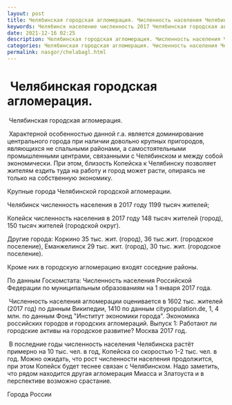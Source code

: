 ```yaml
---
layout: post
title: Челябинская городская агломерация. Численность населения Челябинска
keywords: Челябинск население численность 2017 Челябинская городская агломерация
date: 2021-12-16 02:25
description: Челябинская городская агломерация. Численность населения Челябинска 2017
categories: Челябинская городская агломерация. Численность населения Челябинска 2017
permalink: nasgor/chelabagl.html
---
```


#  Челябинская городская агломерация.



 Челябинская городская агломерация.



 Характерной особенностью данной г.а. является доминирование центрального города при наличии довольно крупных пригородов, являющихся не спальными районами, а самостоятельными промышленными центрами, связанными с Челябинском и между собой экономически. При этом, близость Копейска к Челябинску позволяет жителям ездить туда на работу и город может расти, опираясь не только на собственную экономику. 




Крупные города Челябинской городской агломерации.


Челябинск численность населения в 2017 году 1199 тысяч жителей;


Копейск численность населения в 2017 году 148 тысяч жителей (город), 150 тысяч жителей (городской округ).


Другие города: Коркино 35 тыс. жит. (город), 36 тыс.жит. (городское поселение), Еманжелинск 29 тыс. жит. (город), 30 тыс. жит. (городское поселение).


Кроме них в городскую агломерацию входят соседние районы.


По данным Госкомстата: Численность населения Российской Федерации по муниципальным образованиям на 1 января 2017 года.


 Численность населения агломерации оценивается в 1602 тыс. жителей (2017 год) по данным Википедии, 1410 по данным citypopulation.de, 1, 4 млн. по данным Фонд &#34;Институт экономики города&#34;. Экономика российских городов и городских агломераций. Выпуск 1: Работают ли городские активы на городское развитие? Москва 2017 год. 




 В последние годы численность населения Челябинска растёт примерно на 10 тыс. чел. в год, Копейска со скоростью 1-2 тыс. чел. в год. Можно ожидать, что рост численности населения продолжится, при этом Копейск будет теснее связан с Челябинском. Надо заметить, что рядом находится другая агломерация Миасса и Златоуста и в перспективе возможно срастание. 





Города России

		
